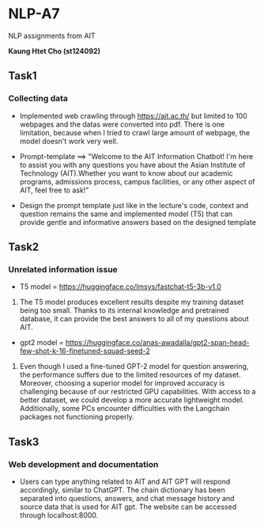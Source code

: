 # NLP-A7
NLP assignments from AIT

**Kaung Htet Cho (st124092)**

## Task1
### Collecting data

- Implemented web crawling through https://ait.ac.th/ but limited to 100 webpages and the datas were converted into pdf. There is one limitation, because when I tried to crawl large amount of webpage, the model doesn't work very well.

- Prompt-template ==> "Welcome to the AIT Information Chatbot! I'm here to assist you with any questions you have about the Asian Institute of Technology (AIT).Whether you want to know about our academic programs, admissions process, campus facilities, or any other aspect of AIT, feel free to ask!"

- Design the prompt template just like in the lecture's code, context and question remains the same and implemented model (T5) that can provide gentle and informative answers based on the designed template

## Task2
### Unrelated information issue

- T5 model = https://huggingface.co/lmsys/fastchat-t5-3b-v1.0

1. The T5 model produces excellent results despite my training dataset being too small. Thanks to its internal knowledge and pretrained database, it can provide the best answers to all of my questions about AIT.

- gpt2 model = https://huggingface.co/anas-awadalla/gpt2-span-head-few-shot-k-16-finetuned-squad-seed-2

1. Even though I used a fine-tuned GPT-2 model for question answering, the performance suffers due to the limited resources of my dataset. Moreover, choosing a superior model for improved accuracy is challenging because of our restricted GPU capabilities. With access to a better dataset, we could develop a more accurate lightweight model. Additionally, some PCs encounter difficulties with the Langchain packages not functioning properly.

## Task3
### Web development and documentation

- Users can type anything related to AIT and AIT GPT will respond accordingly, similar to ChatGPT. The chain dictionary has been separated into questions, answers, and chat message history and source data that is used for AIT gpt. The website can be accessed through localhost:8000.

